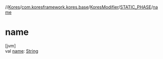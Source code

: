 //[Kores](../../../../index.md)/[com.koresframework.kores.base](../../index.md)/[KoresModifier](../index.md)/[STATIC_PHASE](index.md)/[name](name.md)

# name

[jvm]\
val [name](name.md): [String](https://kotlinlang.org/api/latest/jvm/stdlib/kotlin/-string/index.html)
